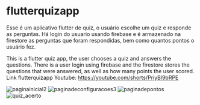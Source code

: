 # flutterquizapp

Esse é um aplicativo flutter de quiz, o usuário escolhe um quiz e responde as perguntas. 
Há login do usuario usando firebase e é armazenado na firestore as perguntas que foram respondidas, bem como quantos pontos o usuário fez.

This is a flutter quiz app, the user chooses a quiz and answers the questions. There is a user login using firebase and the firestore stores the questions that were answered, as well as how many points the user scored.
Link flutterquizapp Youtube: https://youtube.com/shorts/PriyBl9bRPE

![paginainicial2](https://github.com/guilherme8portes/flutterquizapp/assets/137653762/e4a16f88-0728-400b-a80b-bc5dc1aba142)
![paginadeconfiguracoes3](https://github.com/guilherme8portes/flutterquizapp/assets/137653762/3d36d886-113c-48f9-a429-579db874c2da)
![paginadepontos](https://github.com/guilherme8portes/flutterquizapp/assets/137653762/5144735c-0728-4b52-83c0-2c20cd234139)
![quiz_acerto](https://github.com/guilherme8portes/flutterquizapp/assets/137653762/98b4602e-f305-4764-a699-c9bbf3d8185e)

